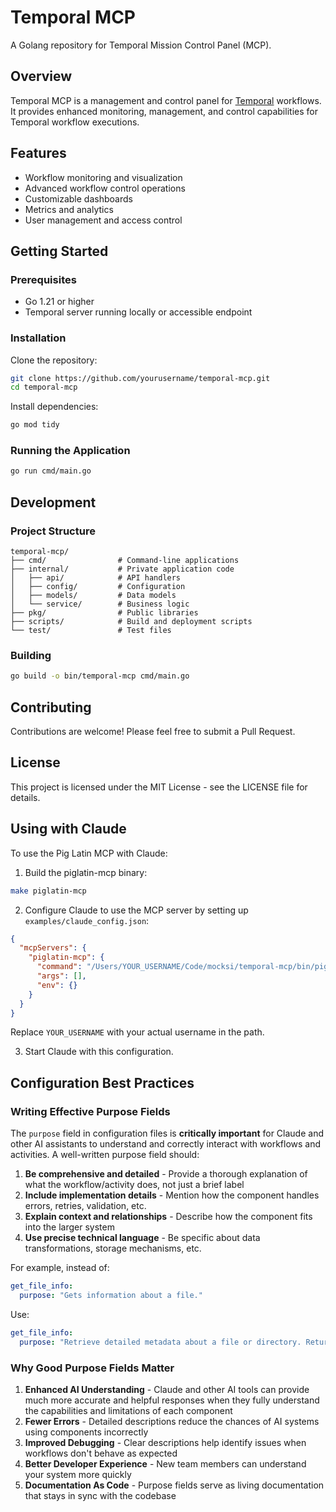# Temporal MCP

A Golang repository for Temporal Mission Control Panel (MCP).

## Overview

Temporal MCP is a management and control panel for [Temporal](https://temporal.io/) workflows. It provides enhanced monitoring, management, and control capabilities for Temporal workflow executions.

## Features

- Workflow monitoring and visualization
- Advanced workflow control operations
- Customizable dashboards
- Metrics and analytics
- User management and access control

## Getting Started

### Prerequisites

- Go 1.21 or higher
- Temporal server running locally or accessible endpoint

### Installation

Clone the repository:

```bash
git clone https://github.com/yourusername/temporal-mcp.git
cd temporal-mcp
```

Install dependencies:

```bash
go mod tidy
```

### Running the Application

```bash
go run cmd/main.go
```

## Development

### Project Structure

```
temporal-mcp/
├── cmd/                # Command-line applications
├── internal/           # Private application code
│   ├── api/            # API handlers
│   ├── config/         # Configuration
│   ├── models/         # Data models
│   └── service/        # Business logic
├── pkg/                # Public libraries
├── scripts/            # Build and deployment scripts
└── test/               # Test files
```

### Building

```bash
go build -o bin/temporal-mcp cmd/main.go
```

## Contributing

Contributions are welcome! Please feel free to submit a Pull Request.

## License

This project is licensed under the MIT License - see the LICENSE file for details.

## Using with Claude

To use the Pig Latin MCP with Claude:

1. Build the piglatin-mcp binary:
```bash
make piglatin-mcp
```

2. Configure Claude to use the MCP server by setting up `examples/claude_config.json`:
```json
{
  "mcpServers": {
    "piglatin-mcp": {
      "command": "/Users/YOUR_USERNAME/Code/mocksi/temporal-mcp/bin/piglatin-mcp",
      "args": [],
      "env": {}
    }
  }
}
```

Replace `YOUR_USERNAME` with your actual username in the path.

3. Start Claude with this configuration.

## Configuration Best Practices

### Writing Effective Purpose Fields

The `purpose` field in configuration files is **critically important** for Claude and other AI assistants to understand and correctly interact with workflows and activities. A well-written purpose field should:

1. **Be comprehensive and detailed** - Provide a thorough explanation of what the workflow/activity does, not just a brief label
2. **Include implementation details** - Mention how the component handles errors, retries, validation, etc.
3. **Explain context and relationships** - Describe how the component fits into the larger system
4. **Use precise technical language** - Be specific about data transformations, storage mechanisms, etc.

For example, instead of:
```yaml
get_file_info:
  purpose: "Gets information about a file."
```

Use:
```yaml
get_file_info:
  purpose: "Retrieve detailed metadata about a file or directory. Returns comprehensive information including size, creation time, last modified time, permissions, and type. This tool is perfect for understanding file characteristics without reading the actual content. Only works within allowed directories."
```

### Why Good Purpose Fields Matter

1. **Enhanced AI Understanding** - Claude and other AI tools can provide much more accurate and helpful responses when they fully understand the capabilities and limitations of each component
2. **Fewer Errors** - Detailed descriptions reduce the chances of AI systems using components incorrectly
3. **Improved Debugging** - Clear descriptions help identify issues when workflows don't behave as expected
4. **Better Developer Experience** - New team members can understand your system more quickly
5. **Documentation As Code** - Purpose fields serve as living documentation that stays in sync with the codebase

